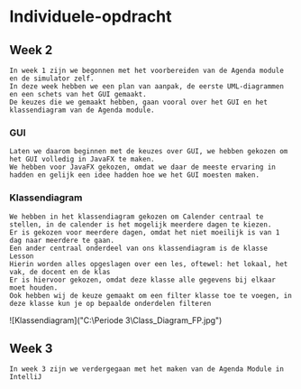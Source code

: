 # Individuele-opdracht

## Week 2
    In week 1 zijn we begonnen met het voorbereiden van de Agenda module en de simulator zelf. 
    In deze week hebben we een plan van aanpak, de eerste UML-diagrammen en een schets van het GUI gemaakt.
    De keuzes die we gemaakt hebben, gaan vooral over het GUI en het klassendiagram van de Agenda module.
### GUI
    Laten we daarom beginnen met de keuzes over GUI, we hebben gekozen om het GUI volledig in JavaFX te maken.
    We hebben voor JavaFX gekozen, omdat we daar de meeste ervaring in hadden en gelijk een idee hadden hoe we het GUI moesten maken.
### Klassendiagram
    We hebben in het klassendiagram gekozen om Calender centraal te stellen, in de calender is het mogelijk meerdere dagen te kiezen.
    Er is gekozen voor meerdere dagen, omdat het niet moeilijk is van 1 dag naar meerdere te gaan.
    Een ander centraal onderdeel van ons klassendiagram is de klasse Lesson
    Hierin worden alles opgeslagen over een les, oftewel: het lokaal, het vak, de docent en de klas
    Er is hiervoor gekozen, omdat deze klasse alle gegevens bij elkaar moet houden.
    Ook hebben wij de keuze gemaakt om een filter klasse toe te voegen, in deze klasse kun je op bepaalde onderdelen filteren
![Klassendiagram]("C:\Periode 3\Class_Diagram_FP.jpg")

## Week 3
    In week 3 zijn we verdergegaan met het maken van de Agenda Module in IntelliJ
